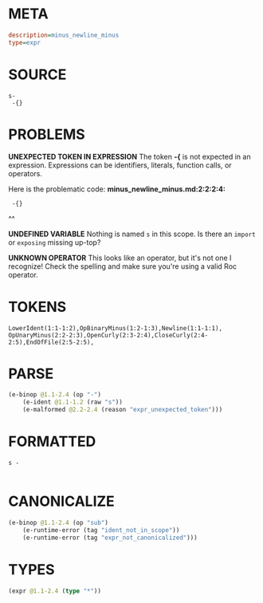 # META
~~~ini
description=minus_newline_minus
type=expr
~~~
# SOURCE
~~~roc
s-
 -{}
~~~
# PROBLEMS
**UNEXPECTED TOKEN IN EXPRESSION**
The token **-{** is not expected in an expression.
Expressions can be identifiers, literals, function calls, or operators.

Here is the problematic code:
**minus_newline_minus.md:2:2:2:4:**
```roc
 -{}
```
 ^^


**UNDEFINED VARIABLE**
Nothing is named `s` in this scope.
Is there an `import` or `exposing` missing up-top?

**UNKNOWN OPERATOR**
This looks like an operator, but it's not one I recognize!
Check the spelling and make sure you're using a valid Roc operator.

# TOKENS
~~~zig
LowerIdent(1:1-1:2),OpBinaryMinus(1:2-1:3),Newline(1:1-1:1),
OpUnaryMinus(2:2-2:3),OpenCurly(2:3-2:4),CloseCurly(2:4-2:5),EndOfFile(2:5-2:5),
~~~
# PARSE
~~~clojure
(e-binop @1.1-2.4 (op "-")
	(e-ident @1.1-1.2 (raw "s"))
	(e-malformed @2.2-2.4 (reason "expr_unexpected_token")))
~~~
# FORMATTED
~~~roc
s -
	
~~~
# CANONICALIZE
~~~clojure
(e-binop @1.1-2.4 (op "sub")
	(e-runtime-error (tag "ident_not_in_scope"))
	(e-runtime-error (tag "expr_not_canonicalized")))
~~~
# TYPES
~~~clojure
(expr @1.1-2.4 (type "*"))
~~~
